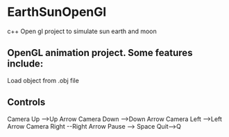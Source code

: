 # EarthSunOpenGl
c++ Open gl project to simulate sun earth and moon


## OpenGL animation project. Some features include:
Load object from .obj file


## Controls
Camera Up -->Up Arrow
Camera Down -->Down Arrow
Camera Left -->Left Arrow
Camera Right --Right Arrow
Pause --> Space
Quit-->Q
